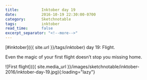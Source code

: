 ```yaml
---
title:          Inktober day 19
date:           2016-10-19 22:30:00-0700
category:       Sketchnotable
tags:           inktober
read_time:      false
excerpt_separator: "<!--more-->"
---
```

[#inktober]({{ site.url }}/tags/inktober) day 19: Flight.

Even the magic of your first flight doesn’t stop you missing home.

![First flight]({{ site.media_url }}/images/sketchnotable/inktober-2016/inktober-day-19.jpg){:loading="lazy"}

<!--more-->
